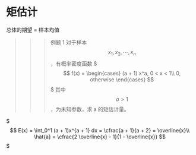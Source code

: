 # 矩估计

总体的期望 = 样本均值

>>>例题 1
对于样本 $$x_1, x_2, \cdots, x_n$$，有概率密度函数
$$$
f(x) = \begin{cases}
(a + 1) x^a, 0 < x < 1\\
0, otherwise
\end{cases}
$$$
其中 $$a > 1$$，为未知参数，求 a 的矩估计量。

$$$
E(x) = \int_0^1 (a + 1)x^{a + 1} dx = \cfrac{a + 1}{a + 2} = \overline{x}\\
\hat{a} = \cfrac{2 \overline{x} - 1}{1 - \overline{x}}
$$$
>>>
